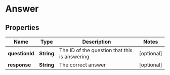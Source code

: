 
# Answer

## Properties
Name | Type | Description | Notes
------------ | ------------- | ------------- | -------------
**questionId** | **String** | The ID of the question that this is answering |  [optional]
**response** | **String** | The correct answer |  [optional]



